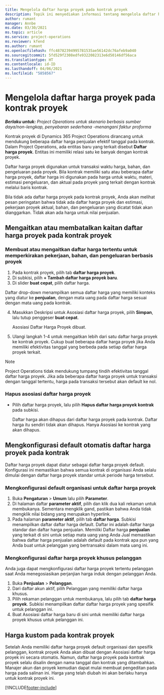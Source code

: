 ```yaml
---
title: Mengelola daftar harga proyek pada kontrak proyek
description: Topik ini menyediakan informasi tentang mengelola daftar harga proyek pada kontrak proyek.
author: rumant
manager: Annbe
ms.date: 03/30/2021
ms.topic: article
ms.service: project-operations
ms.reviewer: kfend
ms.author: rumant
ms.openlocfilehash: ffc48782394995781535ae56142dc76afeb9a040
ms.sourcegitcommit: 5fd529f2308edfe9322082313e6d50146df56aca
ms.translationtype: HT
ms.contentlocale: id-ID
ms.lasthandoff: 04/06/2021
ms.locfileid: "5858567"
---
```

# <a name="manage-project-price-lists-on-project-contracts"></a>Mengelola daftar harga proyek pada kontrak proyek

_**Berlaku untuk:** Project Operations untuk skenario berbasis sumber daya/non-lengkap, penyebaran sederhana -menangani faktur proforma_

Kontrak proyek di Dynamics 365 Project Operations dirancang untuk mendukung beberapa daftar harga penjualan efektif tanggal pada kontrak. Dalam Project Operations, ada entitas baru yang terkait disebut **Daftar harga proyek**. Entitas ini memiliki relasi satu ke banyak dengan kontrak proyek.

Daftar harga proyek digunakan untuk transaksi waktu harga, bahan, dan pengeluaran pada proyek. Bila kontrak memiliki satu atau beberapa daftar harga proyek, daftar harga ini digunakan pada harga untuk waktu, materi, estimasi pengeluaran, dan aktual pada proyek yang terkait dengan kontrak melalui baris kontrak.

Bila tidak ada daftar harga proyek pada kontrak proyek, Anda akan melihat pesan peringatan bahwa tidak ada daftar harga proyek dan estimasi, pekerjaan proyek aktual, bahan, dan pengeluaran yang dicatat tidak akan dianggarkan. Tidak akan ada harga untuk nilai penjualan.

## <a name="associate-or-unassociate-a-project-price-list-on-a-project-contract"></a>Mengaitkan atau membatalkan kaitan daftar harga proyek pada kontrak proyek

### <a name="create-or-associate-a-specific-price-list-for-estimating-project-based-work-material-and-expenses"></a>Membuat atau mengaitkan daftar harga tertentu untuk memperkirakan pekerjaan, bahan, dan pengeluaran berbasis proyek

1. Pada kontrak proyek, pilih tab **daftar harga proyek**.
2. Di subkisi, pilih **+ Tambah daftar harga proyek baru**.
3. Di slider **buat cepat**, pilih daftar harga. 

  Daftar drop-down menampilkan semua daftar harga yang memiliki konteks yang diatur ke **penjualan**, dengan mata uang pada daftar harga sesuai dengan mata uang pada kontrak.
  
4. Masukkan Deskripsi untuk Asosiasi daftar harga proyek, pilih **Simpan**, lalu tutup penggeser **buat cepat**.

   Asosiasi Daftar Harga Proyek dibuat.
   
5. Ulangi langkah 1-4 untuk mengaitkan lebih dari satu daftar harga proyek ke kontrak proyek. Cukup buat beberapa daftar harga proyek jika Anda memiliki efektivitas tanggal yang berbeda pada setiap daftar harga proyek terkait.

> [!NOTE]
> Project Operations tidak mendukung tumpang tindih efektivitas tanggal daftar harga proyek. Jika ada beberapa daftar harga proyek untuk transaksi dengan tanggal tertentu, harga pada transaksi tersebut akan default ke nol.

### <a name="remove-a-project-price-list-association"></a>Hapus asosiasi daftar harga proyek

- Pilih daftar harga proyek, lalu pilih **Hapus daftar harga proyek kontrak** pada subkisi. 

  Daftar harga akan dihapus dari daftar harga proyek pada kontrak. Daftar harga itu sendiri tidak akan dihapus. Hanya Asosiasi ke kontrak yang akan dihapus.

## <a name="set-up-automatic-defaulting-of-project-price-lists-on-a-contract"></a>Mengkonfigurasi default otomatis daftar harga proyek pada kontrak

Daftar harga proyek dapat diatur sebagai daftar harga proyek default. Konfigurasi ini memastikan bahwa semua kontrak di organisasi Anda selalu dimulai dengan daftar harga proyek standar untuk periode harga tersebut.

### <a name="set-up-the-organizational-default-for-project-price-lists"></a>Mengkonfigurasi default organisasi untuk daftar harga proyek

1. Buka **Pengaturan** > **Umum** lalu pilih **Parameter**.
2. Di halaman daftar **parameter aktif**, pilih dan klik dua kali rekaman untuk membukanya. Sementara mengklik gand, pastikan bahwa Anda tidak mengklik nilai bidang yang merupakan hyperlink. 
3. Pada halaman **parameter aktif**, pilih tab **daftar harga**. Subkisi menampilkan daftar daftar harga default. Daftar ini adalah daftar harga standar dan daftar harga penjualan. Memiliki Daftar harga **penjualan** yang terkait di sini untuk setiap mata uang yang Anda Jual memastikan bahwa daftar harga penjualan adalah default pada kontrak apa pun yang Anda buat untuk pelanggan yang bertransaksi dalam mata uang ini.

### <a name="set-up-a-customer-specific-project-price-list"></a>Mengkonfigurasi daftar harga proyek khusus pelanggan

Anda juga dapat mengkonfigurasi daftar harga proyek tertentu pelanggan saat Anda menegosiasikan perjanjian harga induk dengan pelanggan Anda.

1. Buka **Penjualan** > **Pelanggan**.
2. Dari daftar akun aktif, pilih Pelanggan yang memiliki daftar harga khusus.
3. Pilih rekaman pelanggan untuk membukanya, lalu pilih tab **daftar harga proyek**. Subkisi menampilkan daftar daftar harga proyek yang spesifik untuk pelanggan ini. 
4. Buat Asosiasi daftar harga baru di sini untuk memiliki daftar harga proyek khusus untuk pelanggan ini.

## <a name="custom-pricing-on-a-project-contract"></a>Harga kustom pada kontrak proyek

Setelah Anda memiliki daftar harga proyek default organisasi dan spesifik pelanggan, kontrak proyek Anda akan dibuat dengan Asosiasi daftar harga proyek ini secara otomatis. Namun, daftar harga proyek pada kontrak proyek selalu disalin dengan nama tanggal dan kontrak yang ditambahkan. Manajer akun dan proyek kemudian dapat mulai membuat pengeditan pada harga pada salinan ini. Harga yang telah diubah ini akan berlaku hanya untuk kontrak proyek ini.


[!INCLUDE[footer-include](../includes/footer-banner.md)]
